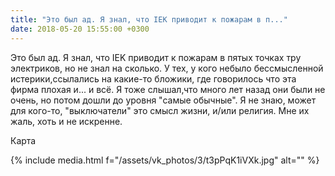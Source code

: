 ```yaml
---
title: "Это был ад. Я знал, что IEK приводит к пожарам в п..."
date: 2018-05-20 15:55:00 +0300
---
```


Это был ад. Я знал, что IEK приводит к пожарам в пятых точках тру электриков, но не знал на сколько. У тех, у кого небыло бессмысленной истерики,ссылались на какие-то бложики, где говорилось что эта фирма плохая и... и всё. Я тоже слышал,что много лет назад они были не очень, но потом дошли до уровня "самые обычные". Я не знаю, может для кого-то, "выключатели" это смысл жизни, и/или религия. Мне их жаль, хоть и не искренне.

Карта

{% include media.html f="/assets/vk_photos/3/t3pPqK1iVXk.jpg" alt="" %}
